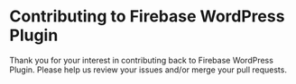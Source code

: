 # Contributing to Firebase WordPress Plugin

Thank you for your interest in contributing back to Firebase WordPress Plugin. Please help us review your issues and/or merge your pull requests.
